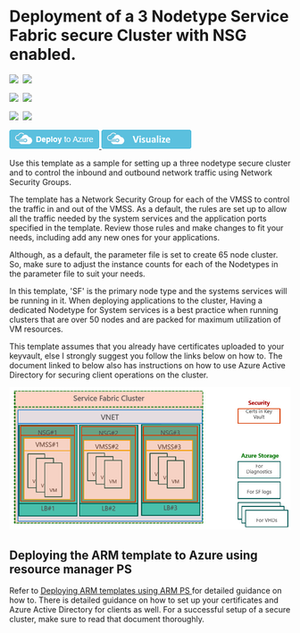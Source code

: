 # Deployment of a 3 Nodetype Service Fabric secure Cluster with NSG enabled.

<IMG SRC="https://azbotstorage.blob.core.windows.net/badges/service-fabric-secure-nsg-cluster-65-node-3-nodetype/PublicLastTestDate.svg" />&nbsp;
<IMG SRC="https://azbotstorage.blob.core.windows.net/badges/service-fabric-secure-nsg-cluster-65-node-3-nodetype/PublicDeployment.svg" />&nbsp;

<IMG SRC="https://azbotstorage.blob.core.windows.net/badges/service-fabric-secure-nsg-cluster-65-node-3-nodetype/FairfaxLastTestDate.svg" />&nbsp;
<IMG SRC="https://azbotstorage.blob.core.windows.net/badges/service-fabric-secure-nsg-cluster-65-node-3-nodetype/FairfaxDeployment.svg" />&nbsp;

<IMG SRC="https://azbotstorage.blob.core.windows.net/badges/service-fabric-secure-nsg-cluster-65-node-3-nodetype/BestPracticeResult.svg" />&nbsp;
<IMG SRC="https://azbotstorage.blob.core.windows.net/badges/service-fabric-secure-nsg-cluster-65-node-3-nodetype/CredScanResult.svg" />&nbsp;

<a href="https://portal.azure.com/#create/Microsoft.Template/uri/https%3A%2F%2Fraw.githubusercontent.com%2FAzure%2Fazure-quickstart-templates%2Fmaster%2Fservice-fabric-secure-nsg-cluster-65-node-3-nodetype%2Fazuredeploy.json" target="_blank">
    <img src="https://raw.githubusercontent.com/Azure/azure-quickstart-templates/master/1-CONTRIBUTION-GUIDE/images/deploytoazure.png"/>
</a>
<a href="http://armviz.io/#/?load=https%3A%2F%2Fraw.githubusercontent.com%2FAzure%2Fazure-quickstart-templates%2Fmaster%2Fservice-fabric-secure-nsg-cluster-65-node-3-nodetype%2Fazuredeploy.json" target="_blank">
    <img src="https://raw.githubusercontent.com/Azure/azure-quickstart-templates/master/1-CONTRIBUTION-GUIDE/images/visualizebutton.png"/>
</a>

Use this template as a sample for setting up a three nodetype secure cluster and to  control the inbound and outbound network traffic using Network Security Groups. 

The template has a Network Security Group for each of the VMSS to control the traffic in and out of the VMSS. As a default, the rules are set up to allow all the traffic needed by the system services and the application ports specified in the template. Review those rules and make changes to fit your needs, including add any new ones for your applications.

Although, as a default, the parameter file is set to create 65 node cluster. So, make sure to adjust the instance counts for each of the Nodetypes in the parameter file to suit your needs.

In this template, 'SF' is the primary node type and the systems services will be running in it. When deploying applications to the cluster, Having a dedicated Nodetype for System services is a best practice when running clusters that are over 50 nodes and are packed for maximum utilization of VM resources.

This template assumes that you already have certificates uploaded to your keyvault, else I strongly suggest you follow the links below on how to. The document linked to below also has instructions on how to use Azure Active Directory for securing client operations on the cluster. 

![Picture of the cluster resources][NSG]

## Deploying the ARM template to Azure using resource manager PS 

Refer to [Deploying ARM templates using ARM PS ](https://azure.microsoft.com/documentation/articles/service-fabric-cluster-creation-via-arm/) for detailed guidance on how to. There is detailed guidance on how to set up your certificates and Azure Active Directory for clients as well. For a successful setup of a secure cluster, make sure to read that document thoroughly. 


<!--Image references-->
[DownloadTemplate]: ./DownloadTemplate.png
[NSG]: ./NSG1.PNG

